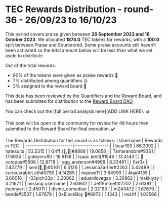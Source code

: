 
# TEC Rewards Distribution - round-36  - 26/09/23 to 16/10/23
This period covers praise given between **26 September 2023 and 16 October 2023**. We allocated **1874.0** TEC tokens for rewards, with a **100:0** split between Praise and Sourcecred. Some praise accounts still haven’t been activated so the total amount below will be less than what we set aside to distribute.

Out of the total rewards:

* 90% of the tokens were given as praise rewards :pray:
* 7% distributed among quantifiers :balance_scale:
* 3% assigned to the reward board :memo:

This data has been reviewed by the Quantifiers and the Reward Board, and has been submitted for distribution to the [Reward Board DAO](https://xdai.aragon.blossom.software/#/rewardboardtec/)


You can check out the [full period analysis here](ADD LINK HERE). :bar_chart:

This post will be open to the community for review for 48 hours then submitted to the Reward Board for final execution. :heavy_check_mark:

The Rewards Distribution for this round is as follows:
| Username               |   Rewards in TEC |
|:-----------------------|-----------------:|
| bear100                |         66.3092  |
| natesuits              |         53.5315  |
| Griff (💜,💜)#8888     |         19.0858  |
| Tamarandom#9361        |         17.8035  |
| gideonro#0             |         16.9158  |
| Isaac (enti)#1546      |         13.4143  |
| 🐙 octopus#5508        |         12.8718  |
| ygg_anderson#4998      |          8.33461 |
| 0xr3x                  |          7.42279 |
| sem(🌸,🐝)#0161        |          6.3126  |
| JessicaZartler#2263    |          5.42489 |
| curiousrabbit.eth#0790 |          4.14265 |
| maxwe11                |          3.64999 |
| Ata#4155               |          3.60016 |
| r33pich33p             |          3.30862 |
| eduardovegap           |          3.30862 |
| makkiyzy               |          3.21671 |
| missing username       |          2.63902 |
| JeffEmmett#7202        |          2.61381 |
| jhennyart              |          2.45011 |
| divine_comedian        |          2.02193 |
| mZ#3472                |          1.67679 |
| bends#3537             |          1.67679 |
| 0xBlockBoy  🏴#8972    |          1.1343  |
| md.ltf                 |          1.03566 |